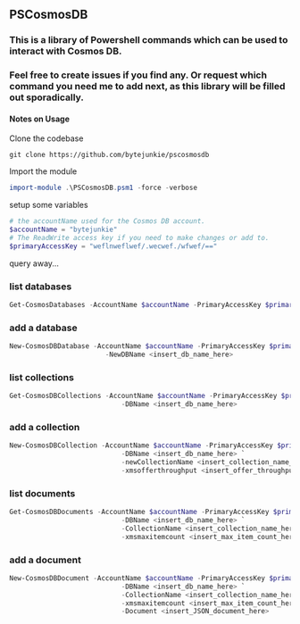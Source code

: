 ## PSCosmosDB

### This is a library of Powershell commands which can be used to interact with Cosmos DB.

### Feel free to create issues if you find any. Or request which command you need me to add next, as this library will be filled out sporadically. 


#### Notes on Usage

Clone the codebase
```
git clone https://github.com/bytejunkie/pscosmosdb
```

Import the module
```powershell
import-module .\PSCosmosDB.psm1 -force -verbose
```

setup some variables
```powershell
# the accountName used for the Cosmos DB account. 
$accountName = "bytejunkie"
# The ReadWrite access key if you need to make changes or add to. 
$primaryAccessKey = "weflnweflwef/.wecwef./wfwef/=="

```

query away...

### list databases
```powershell
Get-CosmosDatabases -AccountName $accountName -PrimaryAccessKey $primaryAccessKey
```

### add a database
```powershell
New-CosmosDBDatabase -AccountName $accountName -PrimaryAccessKey $primaryAccessKey `
                        -NewDBName <insert_db_name_here>
```

### list collections
```powershell
Get-CosmosDBCollections -AccountName $accountName -PrimaryAccessKey $primaryAccessKey `
                            -DBName <insert_db_name_here>
```
### add a collection
```powershell
New-CosmosDBCollection -AccountName $accountName -PrimaryAccessKey $primaryAccessKey `
                            -DBName <insert_db_name_here> `
                            -newCollectionName <insert_collection_name_here> `
                            -xmsofferthroughput <insert_offer_throughput_here>
```

### list documents
```powershell
Get-CosmosDBDocuments -AccountName $accountName -PrimaryAccessKey $primaryAccessKey `
                            -DBName <insert_db_name_here> `
                            -CollectionName <insert_collection_name_here> `
                            -xmsmaxitemcount <insert_max_item_count_here>
```

### add a document
```powershell
New-CosmosDBDocument -AccountName $accountName -PrimaryAccessKey $primaryAccessKey `
                            -DBName <insert_db_name_here> `
                            -CollectionName <insert_collection_name_here> `
                            -xmsmaxitemcount <insert_max_item_count_here> `
                            -Document <insert_JSON_document_here>
```

